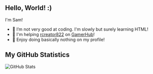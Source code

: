 ## Hello, World! :)

I'm Sam!

- 🫤 I’m not very good at coding. I'm slowly but surely learning HTML!
- 👾 I'm helping [rcreator822](https://github.com/rcreator/822) on [GamerHub](https://github.com/rcreator822/GamerHub)!
- 🥱 Enjoy doing basically nothing on my profile!

## My GitHub Statistics
![GitHub Stats](https://github-readme-stats.vercel.app/api?username=samuelbianchi73&theme=dark&show_icons=true)
